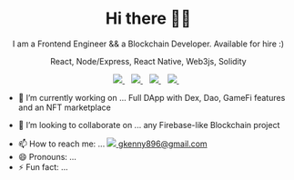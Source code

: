 
<h1 align='center'>Hi there 👋🏾</h1>

<p align='center'>I am a Frontend Engineer && a Blockchain Developer. Available for hire :) </p>
<p align='center'>React, Node/Express, React Native, Web3js, Solidity </p>

<p align='center'>
<a href="https://wa.me/2347045583524?text=Hello Gift" target="_blank">
  <img src="https://img.shields.io/badge/WHATSAPP-%2325D366.svg?&style=for-the-badge&logo=whatsapp&logoColor=white" />
</a>&nbsp;&nbsp;
<a href="https://twitter.com/thenameisgifted" target="_blank">
  <img src="https://img.shields.io/badge/twitter-%231DA1F2.svg?&style=for-the-badge&logo=twitter&logoColor=white" />
</a>&nbsp;&nbsp;
<a href="http://linkedin.com/in/gift-opia-08739b194" target="_blank">
  <img src="https://img.shields.io/badge/linkedin-%230077B5.svg?&style=for-the-badge&logo=linkedin&logoColor=white" />
</a>&nbsp;&nbsp;
<a href="mailto:gkenny896@gmail.com" target="_blank">
  <img src="https://img.shields.io/badge/email me-%23D14836.svg?&style=for-the-badge&logo=gmail&logoColor=white" />
</a>&nbsp;&nbsp;
 
  
  <!--
  <p align = "center">
  <img src = "https://github-readme-stats.vercel.app/api?username=iamnotstatic&show_icons=true&theme=tokyonight&line_height=27">
  <img src = "https://github-readme-stats.vercel.app/api/top-langs/?username=iamnotstatic&hide=css,java,html&theme=tokyonight">
</p>
-->
</p> 
 

<!-- **Gift-Stack/gift-stack** is a ✨ _special_ ✨ repository because its `README.md` (this file) appears on your GitHub profile. -->

<!-- Here are some ideas to get you started: -->

- 🔭 I’m currently working on ... Full DApp with Dex, Dao, GameFi features and an NFT marketplace
<!-- - 🌱 I’m currently learning ... -->
- 👯 I’m looking to collaborate on ... any Firebase-like Blockchain project
<!-- - 🤔 I’m looking for help with ... -->
<!-- - 💬 Ask me about ... -->
- 📫 How to reach me: ... <a href="mailto:gkenny896@gmail.com" target="_blank">
  <img src="https://img.shields.io/badge/email me-%23D14836.svg?&style=for-the-badge&logo=gmail&logoColor=white" /> gkenny896@gmail.com
</a>&nbsp;&nbsp;
- 😄 Pronouns: ...
- ⚡ Fun fact: ...
